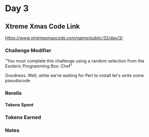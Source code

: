 # Day 3

## Xtreme Xmas Code Link

https://www.xtremexmascode.com/game/public/32/day/3/

### Challenge Modifier

"You must complete this challenge using a random selection from the Esoteric Programming Box: Chef"

Goodness. Well, while we're waiting for Perl to install let's write some pseudocode

### Rerolls

#### Tokens Spent

### Tokens Earned

### Notes
